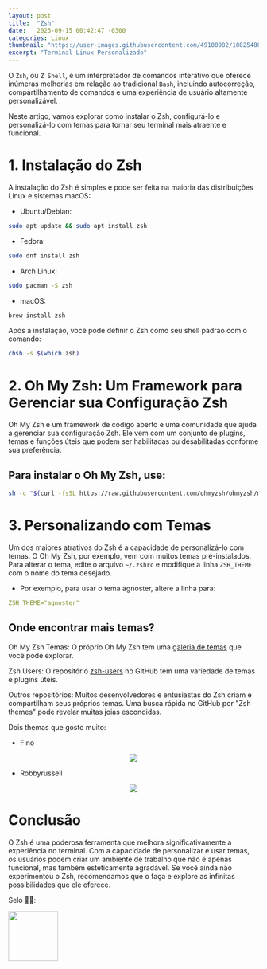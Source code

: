 ```yaml
---
layout: post
title:  "Zsh"
date:   2023-09-15 00:42:47 -0300
categories: Linux
thumbnail: "https://user-images.githubusercontent.com/49100982/108254809-82cfdf80-716c-11eb-8d66-027fe4ecfd55.jpg"
excerpt: "Terminal Linux Personalizado"
---
```


O `Zsh`, ou `Z Shell`, é um interpretador de comandos interativo que oferece inúmeras melhorias em relação ao tradicional `Bash`, incluindo autocorreção, compartilhamento de comandos e uma experiência de usuário altamente personalizável. 

Neste artigo, vamos explorar como instalar o Zsh, configurá-lo e personalizá-lo com temas para tornar seu terminal mais atraente e funcional.

# 1. Instalação do Zsh

A instalação do Zsh é simples e pode ser feita na maioria das distribuições Linux e sistemas macOS:

- Ubuntu/Debian:

```bash
sudo apt update && sudo apt install zsh
```

- Fedora:

```bash
sudo dnf install zsh
```

- Arch Linux:

```bash
sudo pacman -S zsh
```

- macOS:

```bash
brew install zsh
```

Após a instalação, você pode definir o Zsh como seu shell padrão com o comando:

```bash
chsh -s $(which zsh)
```

# 2. Oh My Zsh: Um Framework para Gerenciar sua Configuração Zsh

Oh My Zsh é um framework de código aberto e uma comunidade que ajuda a gerenciar sua configuração Zsh. Ele vem com um conjunto de plugins, temas e funções úteis que podem ser habilitadas ou desabilitadas conforme sua preferência.

## Para instalar o Oh My Zsh, use:

```bash
sh -c "$(curl -fsSL https://raw.githubusercontent.com/ohmyzsh/ohmyzsh/master/tools/install.sh)"
```

# 3. Personalizando com Temas

Um dos maiores atrativos do Zsh é a capacidade de personalizá-lo com temas. O Oh My Zsh, por exemplo, vem com muitos temas pré-instalados. Para alterar o tema, edite o arquivo `~/.zshrc` e modifique a linha `ZSH_THEME` com o nome do tema desejado.

- Por exemplo, para usar o tema agnoster, altere a linha para:

```yml
ZSH_THEME="agnoster"
```

## Onde encontrar mais temas?

Oh My Zsh Temas: O próprio Oh My Zsh tem uma [galeria de temas](https://github.com/ohmyzsh/ohmyzsh/wiki/Themes) que você pode explorar.

Zsh Users: O repositório [zsh-users](https://github.com/zsh-users) no GitHub tem uma variedade de temas e plugins úteis.

Outros repositórios: Muitos desenvolvedores e entusiastas do Zsh criam e compartilham seus próprios temas. Uma busca rápida no GitHub por "Zsh themes" pode revelar muitas joias escondidas.

Dois themas que gosto muito:

- Fino

<p align="center">
  <img src="https://user-images.githubusercontent.com/49100982/108254809-82cfdf80-716c-11eb-8d66-027fe4ecfd55.jpg">
</p>

- Robbyrussell

<p align="center">
  <img src="https://user-images.githubusercontent.com/49100982/108254738-764b8700-716c-11eb-9a59-4deb8c8c6193.jpg">
</p>

# Conclusão

O Zsh é uma poderosa ferramenta que melhora significativamente a experiência no terminal. Com a capacidade de personalizar e usar temas, os usuários podem criar um ambiente de trabalho que não é apenas funcional, mas também esteticamente agradável. Se você ainda não experimentou o Zsh, recomendamos que o faça e explore as infinitas possibilidades que ele oferece.
 
Selo 🧙‍♂️:

[<img src="https://avatars.githubusercontent.com/u/117866866?v=4" width="100" height="100">](https://github.com/Linhares015)
